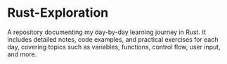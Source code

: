 # Rust-Exploration
A repository documenting my day-by-day learning journey in Rust. It includes detailed notes, code examples, and practical exercises for each day, covering topics such as variables, functions, control flow, user input, and more.
